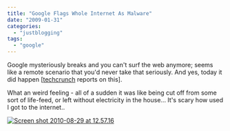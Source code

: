 ```yaml
---
title: "Google Flags Whole Internet As Malware"
date: "2009-01-31"
categories: 
  - "justblogging"
tags: 
  - "google"
---
```


Google mysteriously breaks and you can't surf the web anymore; seems like a remote scenario that you'd never take that seriously. And yes, today it did happen \[[techcrunch](http://www.techcrunch.com/2009/01/31/google-flags-whole-internet-as-malware/) reports on this\].

What an weird feeling - all of a sudden it was like being cut off from some sort of life-feed, or left without electricity in the house... It's scary how used I got to the internet..

[![](/media/static/blog_img/Screen-shot-2010-08-29-at-12.57.16-300x235.png "Screen shot 2010-08-29 at 12.57.16")](http://www.michelepasin.org/blog/wp-content/uploads/2009/01/Screen-shot-2010-08-29-at-12.57.16.png)
